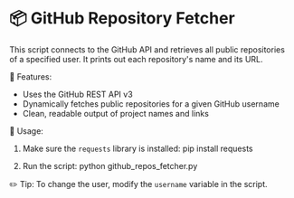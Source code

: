 # 📦 GitHub Repository Fetcher

This script connects to the GitHub API and retrieves all public repositories 
of a specified user. It prints out each repository's name and its URL.

🔧 Features:
- Uses the GitHub REST API v3
- Dynamically fetches public repositories for a given GitHub username
- Clean, readable output of project names and links

🧪 Usage:
1. Make sure the `requests` library is installed:
   pip install requests

2. Run the script:
   python github_repos_fetcher.py

✏️ Tip:
To change the user, modify the `username` variable in the script.

